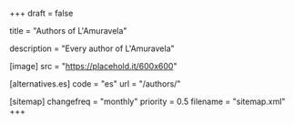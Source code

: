 +++
draft = false

title = "Authors of L'Amuravela"

description = "Every author of L'Amuravela"

[image]
    src = "https://placehold.it/600x600"

[alternatives.es]
    code = "es"
    url = "/authors/"

[sitemap]
  changefreq = "monthly"
  priority = 0.5
  filename = "sitemap.xml"
+++